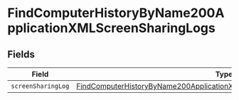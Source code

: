 # FindComputerHistoryByName200ApplicationXMLScreenSharingLogs


## Fields

| Field                                                                                                                                                                                 | Type                                                                                                                                                                                  | Required                                                                                                                                                                              | Description                                                                                                                                                                           |
| ------------------------------------------------------------------------------------------------------------------------------------------------------------------------------------- | ------------------------------------------------------------------------------------------------------------------------------------------------------------------------------------- | ------------------------------------------------------------------------------------------------------------------------------------------------------------------------------------- | ------------------------------------------------------------------------------------------------------------------------------------------------------------------------------------- |
| `screenSharingLog`                                                                                                                                                                    | [FindComputerHistoryByName200ApplicationXMLScreenSharingLogsScreenSharingLog](../../models/operations/findcomputerhistorybyname200applicationxmlscreensharinglogsscreensharinglog.md) | :heavy_minus_sign:                                                                                                                                                                    | N/A                                                                                                                                                                                   |
